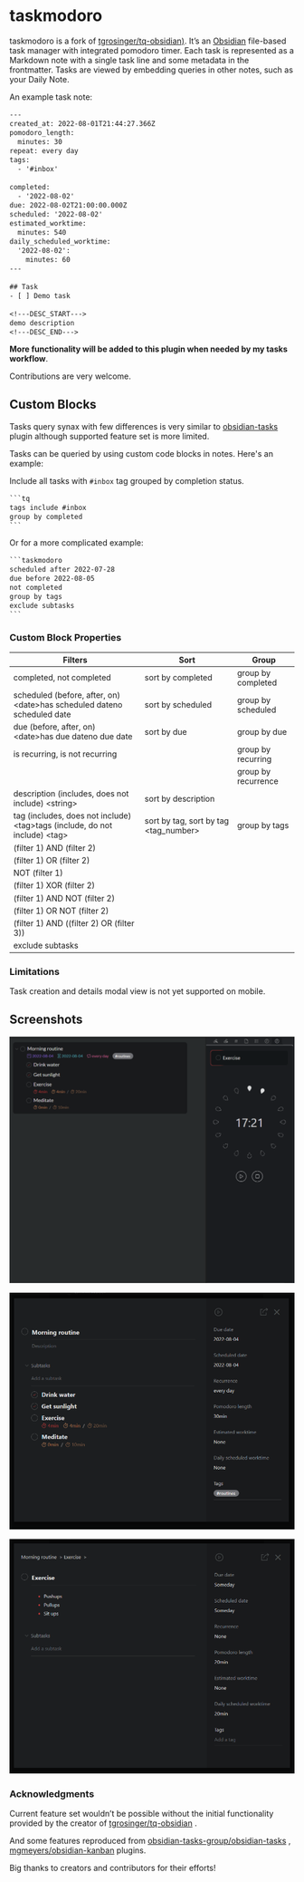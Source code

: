 # taskmodoro

taskmodoro is a fork of [tgrosinger/tq-obsidian)](https://github.com/tgrosinger/tq-obsidian). It’s an [Obsidian](https://obsidian.md) file-based task manager with integrated pomodoro timer. Each task is represented as a Markdown note with a single task line and some metadata in the frontmatter. Tasks are viewed by embedding queries in other notes, such as your Daily Note.

An example task note:

```
---
created_at: 2022-08-01T21:44:27.366Z
pomodoro_length:
  minutes: 30
repeat: every day
tags:
  - '#inbox'

completed:
  - '2022-08-02'
due: 2022-08-02T21:00:00.000Z
scheduled: '2022-08-02'
estimated_worktime:
  minutes: 540
daily_scheduled_worktime:
  '2022-08-02':
    minutes: 60
---

## Task
- [ ] Demo task

<!---DESC_START--->
demo description
<!---DESC_END--->
```

**More functionality will be added to this plugin when needed by my tasks workflow**.

Contributions are very welcome.

## Custom Blocks

Tasks query synax with few differences is very similar to [obsidian-tasks](https://github.com/obsidian-tasks-group/obsidian-tasks) plugin although supported feature set is more limited.

Tasks can be queried by using custom code blocks in notes. Here's an example:

Include all tasks with `#inbox` tag grouped by completion status.

  

	```tq
	tags include #inbox
	group by completed
	```


  

Or for a more complicated example:

  

	```taskmodoro
	scheduled after 2022-07-28
	due before 2022-08-05
	not completed
	group by tags
	exclude subtasks
	```

  

### Custom Block Properties

| Filters                                                                                | Sort                                        | Group               |
|----------------------------------------------------------------------------------------|---------------------------------------------|---------------------|
| completed, not completed                                                               | sort by completed                           | group by completed  |
| scheduled (before, after, on) &lt;date&gt;has scheduled dateno scheduled date          | sort by scheduled                           | group by scheduled  |
| due (before, after, on) &lt;date&gt;has due dateno due date                            | sort by due                                 | group by due        |
| is recurring, is not recurring                                                         | &nbsp;                                      | group by recurring  |
| &nbsp;                                                                                 | &nbsp;                                      | group by recurrence |
| description (includes, does not include) &lt;string&gt;                                | sort by description                         | &nbsp;              |
| tag (includes, does not include) &lt;tag&gt;tags (include, do not include) &lt;tag&gt; | sort by tag, sort by tag &lt;tag_number&gt; | group by tags       |
| (filter 1) AND (filter 2)                                                              | &nbsp;                                      | &nbsp;              |
| (filter 1) OR (filter 2)                                                               | &nbsp;                                      | &nbsp;              |
| NOT (filter 1)                                                                         | &nbsp;                                      | &nbsp;              |
| (filter 1) XOR (filter 2)                                                              | &nbsp;                                      | &nbsp;              |
| (filter 1) AND NOT (filter 2)                                                          | &nbsp;                                      | &nbsp;              |
| (filter 1) OR NOT (filter 2)                                                           | &nbsp;                                      | &nbsp;              |
| (filter 1) AND ((filter 2) OR (filter 3))                                              | &nbsp;                                      | &nbsp;              |
| exclude subtasks                                                                       | &nbsp;                                      | &nbsp;              |

### Limitations
Task creation and details modal view is not yet supported on mobile.


## Screenshots
  
![task details](https://raw.githubusercontent.com/Borouch/taskmodoro-obsidian/main/resources/screenshots/query_tasks_list_with_timer.png)

![create-task](https://raw.githubusercontent.com/Borouch/taskmodoro-obsidian/main/resources/screenshots/task-details.png)

  

![edit task repeat](https://raw.githubusercontent.com/Borouch/taskmodoro-obsidian/main/resources/screenshots/task-details-subtask.png)

### Acknowledgments
Current feature set wouldn’t be possible without the initial functionality provided by the creator of [tgrosinger/tq-obsidian](https://github.com/tgrosinger/tq-obsidian) . 

And some features reproduced from  [obsidian-tasks-group/obsidian-tasks](https://github.com/obsidian-tasks-group/obsidian-tasks) , [mgmeyers/obsidian-kanban](https://github.com/mgmeyers/obsidian-kanban) plugins. 

Big thanks to creators and contributors for their efforts!